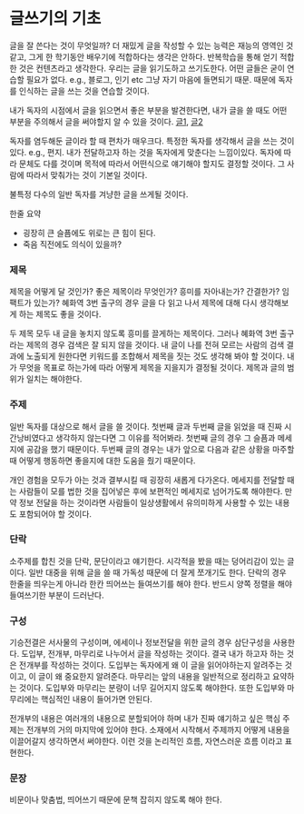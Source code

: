 # 글쓰기의 기초

글을 잘 쓴다는 것이 무엇일까? 더 재밌게 글을 작성할 수 있는 능력은 재능의 
영역인 것 같고, 그게 한 학기동안 배우기에 적합하다는 생각은 안하다. 반복학습을
통해 얻기 적합한 것은 컨텐츠라고 생각한다. 우리는 글을 읽기도하고 쓰기도한다. 
어떤 글들은 굳이 연습할 필요가 없다. e.g., 블로그, 인기 etc 그냥 자기 마음에 
들면되기 때문. 때문에 독자를 인식하는 글을 쓰는 것을 연습할 것이다. 

내가 독자의 시점에서 글을 읽으면서 좋은 부분을 발견한다면, 내가 글을 쓸 때도 
어떤 부분을 주의해서 글을 써야할지 알 수 있을 것이다. [글1](https://news.joins.com/article/14598580),
[글2](https://www.etnews.com/20200821000049)

독자를 염두해둔 글이라 할 때 편차가 매우크다. 특정한 독자를 생각해서 글을 쓰는
것이 있다. e.g., 편지. 내가 전달하고자 하는 것을 독자에게 맞춘다는 느낌이있다.
독자에 따라 문체도 다를 것이며 목적에 따라서 어떤식으로 얘기해야 할지도 결정할
것이다. 그 사람에 따라서 맞춰가는 것이 기본일 것이다.

불특정 다수의 일반 독자를 겨냥한 글을 쓰게될 것이다.

한줄 요약

* 굉장히 큰 슬픔에도 위로는 큰 힘이 된다.
* 죽음 직전에도 의식이 있을까?

### 제목

제목을 어떻게 달 것인가? 좋은 제목이라 무엇인가? 흥미를 자아내는가? 간결한가?
임팩트가 있는가? 혜화역 3번 출구의 경우 글을 다 읽고 나서 제목에 대해 다시
생각해보게 하는 제목도 좋을 것이다.

두 제목 모두 내 글을 놓치지 않도록 흥미를 끌게하는 제목이다. 그러나 혜화역 3번
출구라는 제목의 경우 검색은 잘 되지 않을 것이다. 내 글이 나를 전혀 모르는
사람의 검색 결과에 노출되게 원한다면 키워드를 조합해서 제목을 짓는 것도 생각해
봐야 할 것이다. 내가 무엇을 목표로 하는가에 따라 어떻게 제목을 지을지가 결정될
것이다. 제목과 글의 범위가 일치는 해야한다.

### 주제

일반 독자를 대상으로 해서 글을 쓸 것이다. 첫번째 글과 두번째 글을 읽었을 때 진짜
시간낭비였다고 생각하지 않는다면 그 이유를 적어봐라. 첫번째 글의 경우 그 슬픔과
메세지에 공감을 했기 때문이다. 두번째 글의 경우는 내가 앞으로 다음과 같은 상황을
마주할 때 어떻게 행동하면 좋을지에 대한 도움을 줬기 때문이다.

개인 경험을 모두가 아는 것과 결부시킬 때 굉장히 새롭게 다가온다. 메세지를 전달할
때는 사람들이 모를 법한 것을 집어넣은 후에 보편적인 메세지로 넘어가도록
해야한다. 만약 정보 전달을 하는 것이라면 사람들이 일상생활에서 유의미하게 사용할
수 있는 내용도 포함되어야 할 것이다.

### 단락

소주제를 합친 것을 단락, 문단이라고 얘기한다. 시각적을 봤을 때는 덩어리감이 있는
글이다. 일반 대중을 위해 글을 쓸 때 가독성 때문에 더 잘게 쪼개기도 한다. 단락의
경우 한줄을 띄우는게 아니라 한칸 띄어쓰는 들여쓰기를 해야 한다. 반드시 양쪽 
정렬을 해야 들여쓰기한 부분이 드러난다.

### 구성

기승전결은 서사물의 구성이며, 에세이나 정보전달을 위한 글의 경우 삼단구성을 
사용한다. 도입부, 전개부, 마무리로 나누어서 글을 작성하는 것이다. 결국 내가 
하고자 하는 것은 전개부를 작성하는 것이다. 도입부는 독자에게 왜 이 글을 
읽어야하는지 알려주는 것이고, 이 글이 왜 중요한지 알려준다. 마무리는 앞의 내용을
일반적으로 정리하고 요약하는 것이다. 도입부와 마무리는 분량이 너무 길어지지 
않도록 해야한다. 또한 도입부와 마무리에는 핵심적인 내용이 들어가면 안된다.

전개부의 내용은 여러개의 내용으로 분할되어야 하며 내가 진짜 얘기하고 싶은 핵심
주제는 전개부의 거의 마지막에 있어야 한다. 소재에서 시작해서 주제까지 어떻게
내용을 이끌어갈지 생각하면서 써야한다. 이런 것을 논리적인 흐름, 자연스러운 흐름
이라고 표현한다.

### 문장

비문이나 맞춤법, 띄어쓰기 때문에 문책 잡히지 않도록 해야 한다.
